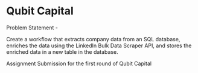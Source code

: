 # Qubit Capital

Problem Statement -

Create a workflow that extracts company data from an SQL database, enriches the data using the LinkedIn Bulk Data Scraper API, and stores the enriched data in a new table in the database.

Assignment Submission for the first round of Qubit Capital
